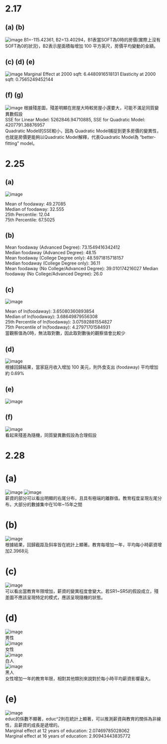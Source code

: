 # 2.17
## (a) (b)

![image](https://github.com/user-attachments/assets/d546591e-87df-4a7d-9982-56abddab735b)
B1=-115.42361, B2=13.40294，B1表當SOFT為0時的房價(實際上沒有SOFT為0的狀況)，B2表示屋面積每增加 100 平方英尺，房價平均變動的金額。
## (c) (d) (e)
![image](https://github.com/user-attachments/assets/75272577-7c7d-410c-b830-9ee56f4a0cca)
Marginal Effect at 2000 sqft: 6.4480916518131
Elasticity at 2000 sqft: 0.7565249452144
## (f) (g)
![image](https://github.com/user-attachments/assets/0d761be9-42f7-4e59-b23e-d920975366d5)
根據殘差圖，殘差明顯在房屋大時較房屋小還要大，可能不滿足同質變異數假設  
SSE for Linear Model: 5262846.94710885, SSE for Quadratic Model: 4207791.38876957  
Quadratic Model的SSE較小，因為 Quadratic Model捕捉到更多房價的變異性，也就是房價更能夠以Quadratic Model解釋，代表Quadratic Model為 “better-fitting” model。
# 2.25
## (a)
![image](https://github.com/user-attachments/assets/cc230d98-f5ba-46af-9c32-8c8067665864)  

Mean of foodaway: 49.27085  
Median of foodaway: 32.555  
25th Percentile: 12.04  
75th Percentile: 67.5025  
## (b)
Mean foodaway (Advanced Degree): 73.1549416342412  
Median foodaway (Advanced Degree): 48.15  
Mean foodaway (College Degree only): 48.5971815718157  
Median foodaway (College Degree only): 36.11  
Mean foodaway (No College/Advanced Degree): 39.010174216027 
Median foodaway (No College/Advanced Degree): 26.0
## (c)
![image](https://github.com/user-attachments/assets/199be332-afaf-48bd-a211-29227ffe2017)  

Mean of ln(foodaway): 3.65080360893854  
Median of ln(foodaway): 3.68649879556308  
25th Percentile of ln(foodaway): 3.07592881554827  
75th Percentile of ln(foodaway): 4.27971701584931  
當觀察值為0時，無法取對數，因此取對數後的觀察值會比較少

## (d)
![image](https://github.com/user-attachments/assets/c64c052a-a232-45f5-a60a-61034b6c37e6)  
根據回歸結果，當家庭月收入增加 100 美元，則外食支出 (foodaway) 平均增加約 0.69%
## (e)
![image](https://github.com/user-attachments/assets/87fa2e15-ce1d-4423-bd57-33f1aa682756)
## (f)
![image](https://github.com/user-attachments/assets/ce247092-1574-467d-bb3a-a2c3ca70f0f1)  
看起來殘差為隨機，同質變異數假設為合理假設
# 2.28
# (a)
![image](https://github.com/user-attachments/assets/62e6a6fc-59b3-4d25-8db9-5ac4cbc8edc5)
![image](https://github.com/user-attachments/assets/f649f0b2-7428-444a-bd45-0e3674a280ca)  
薪資的部分可以看出明顯的右尾分布，且具有極端的離群值。教育程度呈現左尾分布，大部分的數據集中在10年~15年之間

# (b)
![image](https://github.com/user-attachments/assets/b459af70-aa3a-412d-9ca5-967518e67856)  
根據結果，回歸截距及斜率皆在統計上顯著。教育每增加一年，平均每小時薪資增加2.3968元
# (c)
![image](https://github.com/user-attachments/assets/572083fb-bc04-487f-b9d9-266f25255900)  
可以看出當教育年限增加，薪資的變異程度會變大。若SR1~SR5的假設成立，殘差圖不應該呈現特定的模式，應該呈現隨機的狀態。
# (d)
![image](https://github.com/user-attachments/assets/6ede794d-ee97-4421-bf9d-191d5139d1f1)  
男性  
![image](https://github.com/user-attachments/assets/475f6e7c-c0ea-4c51-bc49-a430a5523a25)  
女性  
![image](https://github.com/user-attachments/assets/335c847e-d997-4237-83f9-6572dbfc42ae)  
白人  
![image](https://github.com/user-attachments/assets/0b184584-b1fb-4510-8cbf-a81668a44a40)  
黑人  
女性增加一年的教育年限，相對其他類別來說對於每小時平均薪資影響最大。

# (e)
![image](https://github.com/user-attachments/assets/b3965171-84a1-4506-9269-a7bb80a98382)  
educ的係數不顯著，educ^2則在統計上顯著，可以推測薪資與教育的關係為非線性，且薪資的成長是遞增的。  
Marginal effect at 12 years of education: 2.07469785028062  
Marginal effect at 16 years of education: 2.90943443835772












